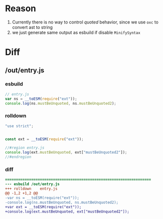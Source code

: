 # Reason
1. Currently there is no way to control *quoted* behavior, since we use `oxc` to convert ast to string
2. we just generate same output as esbuild if disable `MinifySyntax`
# Diff
## /out/entry.js
### esbuild
```js
// entry.js
var ns = __toESM(require("ext"));
console.log(ns.mustBeUnquoted, ns.mustBeUnquoted2);
```
### rolldown
```js
"use strict";


const ext = __toESM(require("ext"));

//#region entry.js
console.log(ext.mustBeUnquoted, ext["mustBeUnquoted2"]);
//#endregion

```
### diff
```diff
===================================================================
--- esbuild	/out/entry.js
+++ rolldown	entry.js
@@ -1,2 +1,2 @@
-var ns = __toESM(require("ext"));
-console.log(ns.mustBeUnquoted, ns.mustBeUnquoted2);
+var ext = __toESM(require("ext"));
+console.log(ext.mustBeUnquoted, ext["mustBeUnquoted2"]);

```